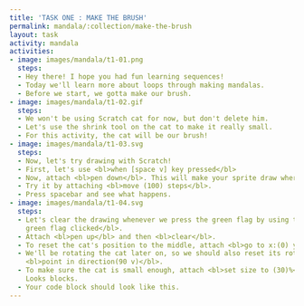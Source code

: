 ```yaml
---
title: 'TASK ONE : MAKE THE BRUSH'
permalink: mandala/:collection/make-the-brush
layout: task
activity: mandala
activities:
- image: images/mandala/t1-01.png
  steps:
  - Hey there! I hope you had fun learning sequences!
  - Today we'll learn more about loops through making mandalas.
  - Before we start, we gotta make our brush.
- image: images/mandala/t1-02.gif
  steps:
  - We won't be using Scratch cat for now, but don't delete him.
  - Let's use the shrink tool on the cat to make it really small.
  - For this activity, the cat will be our brush!
- image: images/mandala/t1-03.svg
  steps:
  - Now, let's try drawing with Scratch!
  - First, let's use <bl>when [space v] key pressed</bl>
  - Now, attach <bl>pen down</bl>. This will make your sprite draw where ever it moves.
  - Try it by attaching <bl>move (100) steps</bl>.
  - Press spacebar and see what happens.
- image: images/mandala/t1-04.svg
  steps:
  - Let's clear the drawing whenever we press the green flag by using this <bl>When
    green flag clicked</bl>.
  - Attach <bl>pen up</bl> and then <bl>clear</bl>.
  - To reset the cat's position to the middle, attach <bl>go to x:(0) y:(0)</bl>.
  - We'll be rotating the cat later on, so we should also reset its rotation by using
    <bl>point in direction(90 v)</bl>.
  - To make sure the cat is small enough, attach <bl>set size to (30)%</bl> from the
    Looks blocks.
  - Your code block should look like this.
---
```


